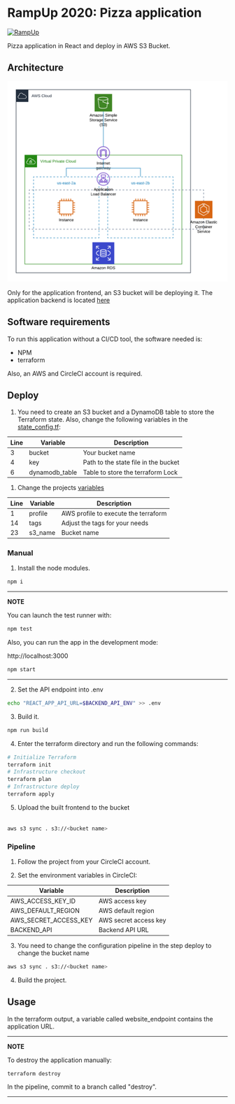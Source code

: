 # RampUp 2020: Pizza application

[![RampUp](https://circleci.com/gh/mnl359/pizzas-frontend/tree/master.svg?style=shield
)](https://app.circleci.com/pipelines/github/mnl359/pizzas-frontend)

Pizza application in React and deploy in AWS S3 Bucket.

## Architecture

![](images/architecture.png)

Only for the application frontend, an S3 bucket will be deploying it. The application backend is located [here](https://github.com/mnl359/pizzas-back/tree/master)

## Software requirements

To run this application without a CI/CD tool, the software needed is:

- NPM
- terraform

Also, an AWS and CircleCI account is required.

## Deploy

1. You need to create an S3 bucket and a DynamoDB table to store the Terraform state. Also, change the following variables in the [state_config.tf](terraform/state-config.tf):

| Line | Variable | Description |
| ---- | -------- | ----------- |
| 3    | bucket   | Your bucket name |
| 4    | key      | Path to the state file in the bucket |
| 6    | dynamodb_table | Table to store the terraform Lock |

1. Change the projects [variables](terraform/variables.tf)

| Line | Variable | Description |
| ---- | -------- | ----------- |
| 1    | profile  | AWS profile to execute the terraform |
| 14   | tags     | Adjust the tags for your needs |
| 23   | s3_name  | Bucket name |

### Manual

1. Install the node modules.
```sh
npm i
```

---
**NOTE**

You can launch the test runner with:

```sh
npm test
```

Also, you can run the app in the development mode:

http://localhost:3000

```sh
npm start
```

---


2. Set the API endpoint into .env
```sh
echo "REACT_APP_API_URL=$BACKEND_API_ENV" >> .env
```

3. Build it.
```sh
npm run build
```

4. Enter the terraform directory and run the following commands:

```sh
# Initialize Terraform
terraform init
# Infrastructure checkout
terraform plan
# Infrastructure deploy
terraform apply
```

5. Upload the built frontend to the bucket
```sh

aws s3 sync . s3://<bucket name>
```

### Pipeline

1. Follow the project from your CircleCI account.

2. Set the environment variables in CircleCI:

| Variable | Description |
| -------- | ----------- |
| AWS_ACCESS_KEY_ID | AWS access key |
| AWS_DEFAULT_REGION | AWS default region |
| AWS_SECRET_ACCESS_KEY | AWS secret access key |
| BACKEND_API | Backend API URL |

3. You need to change the configuration pipeline in the step deploy to change the bucket name

```sh
aws s3 sync . s3://<bucket name>
```

4. Build the project.

## Usage

In the terraform output, a variable called website_endpoint contains the application URL.

---
**NOTE**

To destroy the application manually:

```sh
terraform destroy
```

In the pipeline, commit to a branch called "destroy".

---
